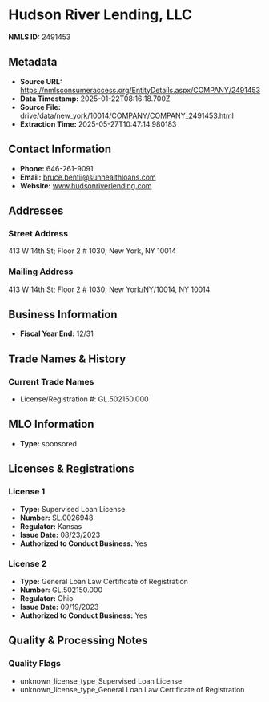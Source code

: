 # Hudson River Lending, LLC

**NMLS ID:** 2491453

## Metadata
- **Source URL:** https://nmlsconsumeraccess.org/EntityDetails.aspx/COMPANY/2491453
- **Data Timestamp:** 2025-01-22T08:16:18.700Z
- **Source File:** drive/data/new_york/10014/COMPANY/COMPANY_2491453.html
- **Extraction Time:** 2025-05-27T10:47:14.980183

## Contact Information
- **Phone:** 646-261-9091
- **Email:** bruce.bentii@sunhealthloans.com
- **Website:** www.hudsonriverlending.com

## Addresses
### Street Address
413 W 14th St; Floor 2 # 1030; New York, NY 10014

### Mailing Address
413 W 14th St; Floor 2 # 1030; New York/NY/10014, NY 10014

## Business Information
- **Fiscal Year End:** 12/31

## Trade Names & History
### Current Trade Names
- License/Registration #: GL.502150.000

## MLO Information
- **Type:** sponsored

## Licenses & Registrations

### License 1
- **Type:** Supervised Loan License
- **Number:** SL.0026948
- **Regulator:** Kansas
- **Issue Date:** 08/23/2023
- **Authorized to Conduct Business:** Yes

### License 2
- **Type:** General Loan Law Certificate of Registration
- **Number:** GL.502150.000
- **Regulator:** Ohio
- **Issue Date:** 09/19/2023
- **Authorized to Conduct Business:** Yes

## Quality & Processing Notes
### Quality Flags
- unknown_license_type_Supervised Loan License
- unknown_license_type_General Loan Law Certificate of Registration
